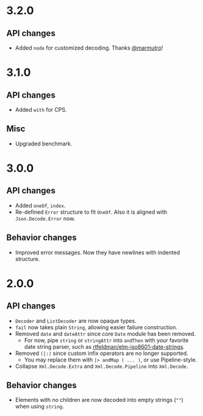 # 3.2.0

## API changes

- Added `node` for customized decoding. Thanks [@marmutro](https://github.com/marmutro)!

# 3.1.0

## API changes

- Added `with` for CPS.

## Misc

- Upgraded benchmark.

# 3.0.0

## API changes

- Added `oneOf`, `index`.
- Re-defined `Error` structure to fit `OneOf`. Also it is aligned with `Json.Decode.Error` now.

## Behavior changes

- Improved error messages. Now they have newlines with indented structure.

# 2.0.0

## API changes

- `Decoder` and `ListDecoder` are now opaque types.
- `fail` now takes plain `String`, allowing easier failure construction.
- Removed `date` and `dateAttr` since core `Date` module has been removed.
  - For now, pipe `string` or `stringAttr` into `andThen` with your favorite date string parser,
    such as [rtfeldman/elm-iso8601-date-strings][iso].
- Removed `(|:)` since custom infix operators are no longer supported.
  - You may replace them with `|> andMap ( ... )`, or use Pipeline-style.
- Collapse `Xml.Decode.Extra` and `Xml.Decode.Pipeline` into `Xml.Decode`.

[iso]: https://package.elm-lang.org/packages/rtfeldman/elm-iso8601-date-strings/latest/Iso8601

## Behavior changes

- Elements with no children are now decoded into empty strings (`""`) when using `string`.
